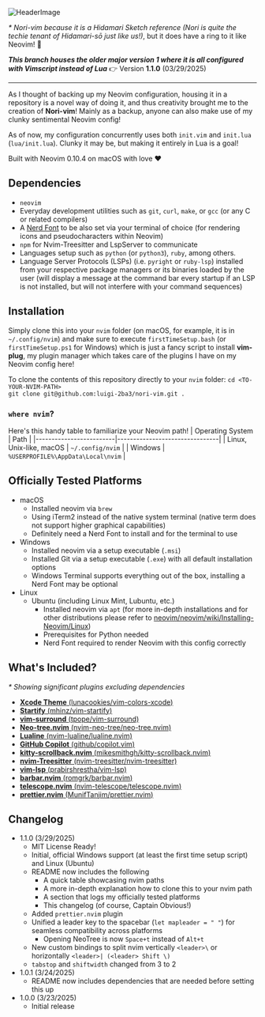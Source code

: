 ![HeaderImage](https://imgur.com/yVTLCY6.png)

*\* Nori-vim because it is a Hidamari Sketch reference (Nori is quite the techie tenant of Hidamari-sō just like us!)*, but it does have a ring to it like Neovim! 🤭

***This branch houses the older major version 1 where it is all configured with Vimscript instead of Lua***
👉 Version **1.1.0** (03/29/2025)

---
As I thought of backing up my Neovim configuration, housing it in a repository is a novel way of doing it, and thus creativity brought me to the creation of **Nori-vim**! Mainly as a backup, anyone can also make use of my clunky sentimental Neovim config!

As of now, my configuration concurrently uses both `init.vim` and `init.lua` (`lua/init.lua`). Clunky it may be, but making it entirely in Lua is a goal!

Built with Neovim 0.10.4 on macOS with love ❤️

## Dependencies
* `neovim`
* Everyday development utilities such as `git`, `curl`, `make`, or `gcc` (or any C or related compilers)
* A [Nerd Font](https://www.nerdfonts.com/font-downloads) to be also set via your terminal of choice (for rendering icons and pseudocharacters within Neovim)
* `npm` for Nvim-Treesitter and LspServer to communicate
* Languages setup such as `python` (or `python3`), `ruby`, among others.
* Language Server Protocols (LSPs) (i.e. `pyright` or `ruby-lsp`) installed from your respective package managers or its binaries loaded by the user (will display a message at the command bar every startup if an LSP is not installed, but will not interfere with your command sequences)

## Installation

Simply clone this into your `nvim` folder (on macOS, for example, it is in `~/.config/nvim`) and make sure to execute `firstTimeSetup.bash` (or `firstTimeSetup.ps1` for Windows) which is just a fancy script to install **vim-plug**, my plugin manager which takes care of the plugins I have on my Neovim config here!

To clone the contents of this repository directly to your `nvim` folder:
`cd <TO-YOUR-NVIM-PATH>`  
`git clone git@github.com:luigi-2ba3/nori-vim.git .`

### `where nvim`?
Here's this handy table to familiarize your Neovim path!
| Operating System        | Path                            |
|-------------------------|--------------------------------|
| Linux, Unix-like, macOS | `~/.config/nvim`              |
| Windows                | `%USERPROFILE%\AppData\Local\nvim` |

## Officially Tested Platforms
* macOS
    * Installed neovim via `brew`
    * Using iTerm2 instead of the native system terminal (native term does not support higher graphical capabilities)
    * Definitely need a Nerd Font to install and for the terminal to use
* Windows
    * Installed neovim via a setup executable (`.msi`)
    * Installed Git via a setup executable (`.exe`) with all default installation options
    * Windows Terminal supports everything out of the box, installing a Nerd Font may be optional
* Linux
    * Ubuntu (including Linux Mint, Lubuntu, etc.)
        * Installed neovim via `apt` (for more in-depth installations and for other distributions please refer to [neovim/neovim/wiki/Installing-Neovim/Linux](https://github.com/neovim/neovim/wiki/Installing-Neovim/921fe8c40c34dd1f3fb35d5b48c484db1b8ae94b#linux))
        * Prerequisites for Python needed
        * Nerd Font required to render Neovim with this config correctly

## What's Included?

*\* Showing significant plugins excluding dependencies*
* [**Xcode Theme** (lunacookies/vim-colors-xcode)](https://github.com/lunacookies/vim-colors-xcode)
* [**Startify** (mhinz/vim-startify)](https://github.com/mhinz/vim-startify)
* [**vim-surround** (tpope/vim-surround)](https://github.com/tpope/vim-surround)
* [**Neo-tree.nvim** (nvim-neo-tree/neo-tree.nvim)](https://github.com/nvim-neo-tree/neo-tree.nvim)
* [**Lualine** (nvim-lualine/lualine.nvim)](https://github.com/nvim-lualine/lualine.nvim)
* [**GitHub Copilot** (github/copilot.vim)](https://github.com/github/copilot.vim)
* [**kitty-scrollback.nvim** (mikesmithgh/kitty-scrollback.nvim)](https://github.com/mikesmithgh/kitty-scrollback.nvim)
* [**nvim-Treesitter** (nvim-treesitter/nvim-treesitter)](https://github.com/nvim-treesitter/nvimvim)
* [**vim-lsp** (prabirshrestha/vim-lsp)](https://github.com/prabirshrestha/vim-lsp)
* [**barbar.nvim** (romgrk/barbar.nvim)](https://github.com/romgrk/barbar.nvim)
* [**telescope.nvim** (nvim-telescope/telescope.nvim)](https://github.com/nvim-telescope/telescope.nvim)
* [**prettier.nvim** (MunifTanjim/prettier.nvim)](https://github.com/MunifTanjim/prettier.nvim)

## Changelog
* 1.1.0 (3/29/2025)
    * MIT License Ready!
    * Initial, official Windows support (at least the first time setup script) and Linux (Ubuntu)
    * README now includes the following
        * A quick table showcasing nvim paths
        * A more in-depth explanation how to clone this to your nvim path
        * A section that logs my officially tested platforms
        * This changelog (of course, Captain Obvious!)
    * Added `prettier.nvim` plugin
    * Unified a leader key to the spacebar (`let mapleader = " "`) for seamless compatibility across platforms
        * Opening NeoTree is now `Space+t` instead of `Alt+t`
    * New custom bindings to split nvim vertically `<leader>\` or horizontally `<leader>| (<leader> Shift \)`
    * `tabstop` and `shiftwidth` changed from 3 to 2
* 1.0.1 (3/24/2025)
    * README now includes dependencies that are needed before setting this up
* 1.0.0 (3/23/2025)
    * Initial release
